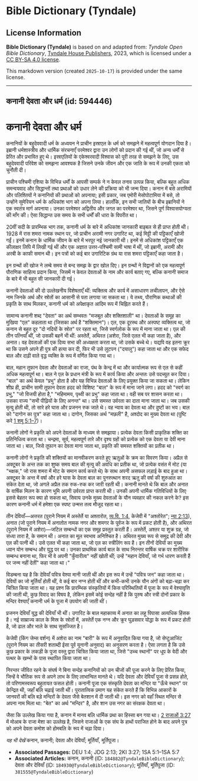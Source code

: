 # Bible Dictionary (Tyndale)

## License Information

**Bible Dictionary (Tyndale)** is based on and adapted from: _Tyndale Open Bible Dictionary_, [Tyndale House Publishers](https://tyndaleopenresources.com/), 2023, which is licensed under a [CC BY-SA 4.0 license](https://creativecommons.org/licenses/by-sa/4.0/legalcode.en).

This markdown version (created `2025-10-17`) is provided under the same license.



--------------------------------

## कनानी देवता और धर्म (id: 594446)

कनानी देवता और धर्म
===================

कनानियों के बहुदेववादी धर्म के अध्ययन ने प्राचीन इस्राएल के धर्म को समझने में महत्वपूर्ण योगदान दिया है। इब्रानी धर्मशास्त्रीय और धार्मिक संरचनाएँ परमेश्वर द्वारा उन लोगों को प्रदान की गई थीं, जो अन्य धर्मों से प्रेरित और प्रभावित हुए थे। इस्राएलियों के एकेश्वरवादी विश्वास को पूरी तरह से समझने के लिए, उस बहुदेववादी परिवेश को समझना आवश्यक है जिसने उनके जीवन और एक जाति के रूप में उनकी एकता को चुनौती दी।

प्राचीन पश्चिमी एशिया के विभिन्न धर्मों के आपसी सम्पर्क ने न केवल तनाव उत्पन्न किया, बल्कि बहुत अधिक समन्वयवाद और सिद्धान्तों तथा प्रथाओं को उधार लेने की प्रक्रिया को भी जन्म दिया। कनान में बसे अरामियों और पलिश्तियों ने कनानियों की प्रथाओं को अपनाया; इसी प्रकार, जब एमोरी मेसोपोटामिया में बसे, तो उन्होंने सुमेरियन धर्म के अधिकांश भाग को अपना लिया। हालाँकि, इन सभी जातियों के बीच इब्रानियों ने एक स्वतंत्र मार्ग अपनाया। उनका परमेश्वर अद्वितीय और जगत का परमेश्वर था, जिसने पूर्ण विश्वासयोग्यता की माँग की। ऐसा सिद्धान्त उस समय के सभी धर्मों की धारा के विपरीत था।

20वीं सदी के प्रारम्भिक भाग तक, कनानी धर्म के बारे में अधिकांश जानकारी बाइबल से ही प्राप्त होती थी। 1928 में रास शमरा नामक स्थान पर, जो प्राचीन अरामी नगर उगारिट था, कई मिट्टी की पट्टिकाएँ खोजी गईं। इनमें कनान के धार्मिक जीवन के बारे में भरपूर नई जानकारी थी। इनमें से अधिकांश पट्टिकाएँ एक कीलाक्षर लिपि में लिखी गई थीं और एक अज्ञात उत्तर\-पश्चिमी सामी भाषा में थीं, जो इब्रानी, अरामी और अरबी के काफी समान थी। इन पत्रों को कई बार उगारिटिक ग्रंथ या रास शमरा पट्टिकाएँ कहा जाता है।

इन ग्रन्थों की खोज ने लम्बे समय से बन्द समझ के द्वार खोल दिए। इन ग्रन्थों ने विद्वानों को एक महत्वपूर्ण पौराणिक साहित्य प्रदान किया, जिसमें न केवल देवताओं के नाम और कार्य बताए गए, बल्कि कनानी समाज के बारे में भी बहुत सी जानकारी दी गई। 

कनानी देवताओं की दो उल्लेखनीय विशेषताएँ थीं: व्यक्तित्व और कार्य में असाधारण लचीलापन, और ऐसे नाम जिनके अर्थ और स्रोतों का आसानी से पता लगाया जा सकता था। ये तथ्य, पौराणिक कथाओं की प्रकृति के साथ मिलकर, कनानी धर्म को अपेक्षाकृत आदिम रूप में चिह्नित करते हैं।

सामान्य कनानी शब्द "देवता" का अर्थ सम्भवतः "मजबूत और शक्तिशाली" था। देवताओं के समूह का मुखिया "एल" कहलाता था (जिसका अर्थ है "शक्तिमान")। एल, एक दूरस्थ और अस्पष्ट व्यक्तित्व था, जो कनान से बहुत दूर "दो नदियों के स्रोत" पर रहता था, जिसे स्वर्गलोक के रूप में माना जाता था। एल की तीन पत्नियाँ थीं, जो उसकी बहनें भी थीं: अस्तेर्ते, अथिरत (अशेरा, जिसे एलत भी कहा जाता है), और अनात। वह देवताओं की एक दिव्य सभा की अध्यक्षता करता था, जो उसके बच्चे थे। यद्यपि वह इतना क्रूर था कि उसने अपने ही पुत्र की हत्या कर दी, फिर भी उसे लुटपन ("दयालु") कहा जाता था और एक सफेद बाल और दाढ़ी वाले वृद्ध व्यक्ति के रूप में वर्णित किया गया था।

बाल, महान तूफान देवता और देवताओं का राजा, पंथ के केन्द्र में था और कार्यात्मक रूप से एल से कहीं अधिक महत्वपूर्ण था। बाल ने एल के प्रधान मंत्री के रूप में कार्य किया और अन्ततः उसे पदच्युत कर दिया। "बाल" का अर्थ केवल "प्रभु" होता है और यह विभिन्न देवताओं के लिए प्रयुक्त किया जा सकता था। लेकिन शीघ्र ही, प्राचीन सामी तूफान देवता हदद को विशिष्ट "बाल" के रूप में माना जाने लगा। हदद को "स्वर्ग का प्रभु," "जो विजयी होता है," "महिमामय, पृथ्वी का प्रभु" कहा जाता था। वही सब पर शासन करता था। उसका राज्य "सभी पीढ़ियों के लिए अनन्त" था। उसे समस्त उर्वरता का दाता माना जाता था। जब उसकी मृत्यु होती थी, तो सारे हरे घास और प्रजनन रुक जाते थे। वह न्याय का देवता था और दुष्टों का भय। बाल को "दागोन का पुत्र" कहा जाता था। दागोन, जिसका अर्थ "मछली" है, अश्दोद का मुख्य देवता था (पुष्टि करे [1 शमू 5:1–7](https://ref.ly/1Sam5:1-1Sam5:7))।

कनानी लोगों ने प्रकृति को अपने देवताओं के माध्यम से समझाया। प्रत्येक देवता किसी प्राकृतिक शक्ति का प्रतिनिधित्व करता था। चन्द्रमा, सूर्य, महत्वपूर्ण तारे और दृश्य ग्रहों को प्रत्येक को एक देवता या देवी माना जाता था। बाल, जिसे तूफान का देवता माना जाता था, प्रकृति की समस्त शक्तियों का प्रतीक था।

कनानी लोगों ने प्रकृति की शक्तियों का मानवीकरण करते हुए ऋतुओं के क्रम का विवरण किया। अप्रैल से अक्टूबर के अन्त तक का शुष्क समय बाल की मृत्यु की अवधि का प्रतीक था, जो प्रत्येक वसंत में मोट (या "भक्षक," जो रास शमरा में मोट के समान कार्य करते थे) के साथ अपनी असफल लड़ाई के बाद हुआ था। अक्टूबर के अन्त में वर्षा और हरे घास के देवता बाल का पुनरुत्थान शरद ऋतु की वर्षा की शुरुआत का संकेत देता था, जो अगले अप्रैल तक रुक\-रुक कर जारी रहती थी। कनानी मानते थे कि बाल और अनात के वार्षिक मिलन के कारण भूमि अपनी उर्वरता प्राप्त करती थी। उनकी अपनी धार्मिक गतिविधियों के लिए इससे बेहतर रूप क्या हो सकता था, सिवाय उनके मुख्य देवताओं के यौन व्यवहार की नकल करने के? इस कारण कनानी धर्म में हमेशा एक स्पष्ट उन्मत्त तत्व मौजूद रहता था।

तीन देवियाँ—अत्तरत (पुराने नियम में अस्तेर्ते या अश्तारोत, [व्य.वि. 1:4](https://ref.ly/Deut1:4), केजेवी में "अश्तोरेत"; [न्या 2:13](https://ref.ly/Judg2:13)), अनात (जो पुराने नियम में अनातोत नामक नगर और शमगर के पूर्वज के रूप में प्रकट होती है), और अथिरत (पुराने नियम में अशेरा)—जटिल सम्बन्धों का एक समूह प्रस्तुत करती हैं। अस्तेर्ते, अश्तर या शुक्र ग्रह, जो संध्या तारा है, के समान थी। अनात का मूल स्वभाव अनिश्चित है। अथिरत मुख्य रूप से समुद्र की देवी और एल की पत्नी थी। उसे एलत भी कहा जाता था, जो एल का स्त्रीलिंग रूप है। इन तीनों देवियों का मुख्य ध्यान योन सम्बन्ध और युद्ध पर था। उनका प्राथमिक कार्य बाल के साथ निरन्तर वार्षिक चक्र पर शारीरिक सम्बन्ध बनाना था, फिर भी वे अपनी "कुँवारीत्व" नहीं खोती थीं; उन्हें "महान देवियाँ, जो गर्भ धारण करती हैं पर जन्म नहीं देतीं" कहा जाता था।"

विडम्बना यह है कि देवियाँ पवित्र वेश्या मानी जाती थीं और इस रूप में उन्हें "पवित्र जन" कहा जाता था। देवियों का जो मूर्तियाँ होती थीं, वे कई बार नग्न होती थीं और कभी\-कभी उनके यौन अंगों को बढ़ा\-चढ़ा कर चित्रित किया जाता था। यह प्रश्न कि प्रारम्भिक संस्कृतियों में किस परिस्थितियों में पूजा के रूप में वेश्यावृत्ति की जाती थी, कुछ विवाद का विषय है, लेकिन इसमें कोई सन्देह नहीं है कि पुरुष और स्त्री दोनों प्रकार के मन्दिर वेश्याएँ कनानी धर्म के पूजा में उपयोग की जाती थीं।

प्रजनन देवियाँ युद्ध की देवियाँ भी थीं। उगारिट के बाल महाकाव्य में अनात का लहू पिपासा अत्यधिक हिंसक है। नई साम्राज्य काल के मिस्र के स्रोतों में, अस्तेर्ते एक नग्न और क्रूर घुड़सवार योद्धा के रूप में प्रकट होती है, जो ढाल और भाले के साथ सुसज्जित है।

केजेवी (किंग जेम्स वर्शन) में अशेरा का नाम "बारी" के रूप में अनुवादित किया गया है, जो सेप्टुआजिंट (पुराने नियम का तीसरी शताब्दी ईसा पूर्व यूनानी अनुवाद) का अनुसरण करता है। ऐसा लगता है कि उसे कुछ प्रकार के लकड़ी के पूजा वस्तु द्वारा चित्रित किया जाता था, जिसे "उच्च स्थानों" पर धूप के वेदी और पत्थर के खम्भों के पास स्थापित किया जाता था।

निरन्तर जीवित रहने के संघर्ष ने बिना सन्देह कनानियों को उन चीजों की पूजा करने के लिए प्रेरित किया, जिन्हें वे भौतिक रूप से अपने लाभ के लिए लाभान्वित मानते थे। यदि देवता और देवियाँ पूजा से प्रसन्न होते, तो परिणामस्वरूप बहुतायत फसल होती। कनानी पूजा एक संस्कृति देवता का मन्दिर या "ऊँचे स्थान" पर केन्द्रित थी, जहाँ बलि चढ़ाई जाती थीं। पुरातात्विक प्रमाण यह संकेत करते हैं कि विभिन्न आकारों के जानवरों की बलि बड़े मन्दिरों के देवता जैसे बेतशान में दी जाती थी। इस नगर को वहाँ स्थित मन्दिर से अपना नाम मिला था: "बेत" का अर्थ "मन्दिर" है, और शान उस नगर का संरक्षक देवता था।

जैसा कि उल्लेख किया गया है, कनान में मानव बलि धार्मिक प्रथा का हिस्सा बन गया था। [2 राजाओं 3:27](https://ref.ly/2Kgs3:27) में मोआब के राजा मेशा का उल्लेख है, जिसने राजाओं के एक संघ के हाथों पराजित होने के बाद अपने पुत्र को अपने देवता कमोश को होमबलि के रूप में चढ़ा दिया।

*यह भी देखें* कनान, कनानी; देवता और देवियाँ; मूर्तियाँ, मूर्तिपूजा।

* **Associated Passages:** DEU 1:4; JDG 2:13; 2KI 3:27; 1SA 5:1–1SA 5:7
* **Associated Articles:** कनान, कनानी (ID: `184882@TyndaleBibleDictionary`); देवता और देवियाँ (ID: `184930@TyndaleBibleDictionary`); मूर्तियाँ, मूर्तिपूजा (ID: `381555@TyndaleBibleDictionary`)

